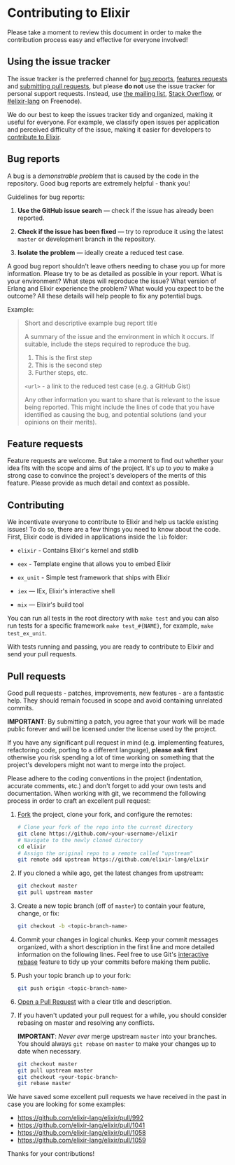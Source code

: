 # Contributing to Elixir

Please take a moment to review this document in order to make the contribution
process easy and effective for everyone involved!

## Using the issue tracker

The issue tracker is the preferred channel for [bug reports](#bugs-reports),
[features requests](#feature-requests) and [submitting pull
requests](#pull-requests), but please **do not** use the issue tracker for
personal support requests. Instead, use
[the mailing list](http://groups.google.com/group/elixir-lang-core),
[Stack Overflow](http://stackoverflow.com/questions/ask?tags=elixir), or
[#elixir-lang](irc://chat.freenode.net/elixir-lang) on Freenode).

We do our best to keep the issues tracker tidy and organized, making it useful
for everyone. For example, we classify open issues per application and perceived
difficulty of the issue, making it easier for developers to
[contribute to Elixir](#contributing).

## Bug reports

A bug is a _demonstrable problem_ that is caused by the code in the repository.
Good bug reports are extremely helpful - thank you!

Guidelines for bug reports:

1. **Use the GitHub issue search** &mdash; check if the issue has already been
   reported.

2. **Check if the issue has been fixed** &mdash; try to reproduce it using the
   latest `master` or development branch in the repository.

3. **Isolate the problem** &mdash; ideally create a reduced test
   case.

A good bug report shouldn't leave others needing to chase you up for more
information. Please try to be as detailed as possible in your report. What is
your environment? What steps will reproduce the issue? What version of Erlang
and Elixir experience the problem? What would you expect to be the outcome?
All these details will help people to fix any potential bugs.

Example:

> Short and descriptive example bug report title
>
> A summary of the issue and the environment in which it occurs. If suitable,
> include the steps required to reproduce the bug.
>
> 1. This is the first step
> 2. This is the second step
> 3. Further steps, etc.
>
> `<url>` - a link to the reduced test case (e.g. a GitHub Gist)
>
> Any other information you want to share that is relevant to the issue being
> reported. This might include the lines of code that you have identified as
> causing the bug, and potential solutions (and your opinions on their
> merits).

## Feature requests

Feature requests are welcome. But take a moment to find out whether your idea
fits with the scope and aims of the project. It's up to *you* to make a strong
case to convince the project's developers of the merits of this feature. Please
provide as much detail and context as possible.

## Contributing

We incentivate everyone to contribute to Elixir and help us tackle
existing issues! To do so, there are a few things you need to know
about the code. First, Elixir code is divided in applications inside
the `lib` folder:

* `elixir` - Contains Elixir's kernel and stdlib

* `eex` - Template engine that allows you to embed Elixir

* `ex_unit` - Simple test framework that ships with Elixir

* `iex` — IEx, Elixir's interactive shell

* `mix` — Elixir's build tool

You can run all tests in the root directory with `make test` and you can
also run tests for a specific framework `make test_#{NAME}`, for example,
`make test_ex_unit`.

With tests running and passing, you are ready to contribute to Elixir and
send your pull requests.

## Pull requests

Good pull requests - patches, improvements, new features - are a fantastic
help. They should remain focused in scope and avoid containing unrelated
commits.

**IMPORTANT**: By submitting a patch, you agree that your work will be made
public forever and will be licensed under the license used by the project.

If you have any significant pull request in mind (e.g. implementing features,
refactoring code, porting to a different language), **please ask first**
otherwise you risk spending a lot of time working on something that the
project's developers might not want to merge into the project.

Please adhere to the coding conventions in the project (indentation,
accurate comments, etc.) and don't forget to add your own tests and
documentation. When working with git, we recommend the following process
in order to craft an excellent pull request:

1. [Fork](http://help.github.com/fork-a-repo/) the project, clone your fork,
   and configure the remotes:

   ```bash
   # Clone your fork of the repo into the current directory
   git clone https://github.com/<your-username>/elixir
   # Navigate to the newly cloned directory
   cd elixir
   # Assign the original repo to a remote called "upstream"
   git remote add upstream https://github.com/elixir-lang/elixir
   ```

2. If you cloned a while ago, get the latest changes from upstream:

   ```bash
   git checkout master
   git pull upstream master
   ```

3. Create a new topic branch (off of `master`) to contain your feature, change,
   or fix:

   ```bash
   git checkout -b <topic-branch-name>
   ```

4. Commit your changes in logical chunks. Keep your commit messages organized,
   with a short description in the first line and more detailed information on
   the following lines. Feel free to use Git's
   [interactive rebase](https://help.github.com/articles/interactive-rebase)
   feature to tidy up your commits before making them public.

5. Push your topic branch up to your fork:

   ```bash
   git push origin <topic-branch-name>
   ```

6. [Open a Pull Request](https://help.github.com/articles/using-pull-requests/)
    with a clear title and description.

7. If you haven't updated your pull request for a while, you should consider
   rebasing on master and resolving any conflicts.

   **IMPORTANT**: _Never ever_ merge upstream `master` into your branches. You
   should always `git rebase` on `master` to make your changes up to date when
   necessary.

   ```bash
   git checkout master
   git pull upstream master
   git checkout <your-topic-branch>
   git rebase master
   ```

We have saved some excellent pull requests we have received in the past in case
you are looking for some examples:

* https://github.com/elixir-lang/elixir/pull/992
* https://github.com/elixir-lang/elixir/pull/1041
* https://github.com/elixir-lang/elixir/pull/1058
* https://github.com/elixir-lang/elixir/pull/1059

Thanks for your contributions!
